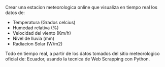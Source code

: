 Crear una estacion meteorologica online que visualiza en tiempo real los datos de: 
- Temperatura (Grados celcius)
- Humedad relativa (%)
- Velocidad del viento (Km/h)
- Nivel de lluvia (mm)
- Radiacion Solar (W/m2)

Todo en tiempo real, a partir de los datos tomados del sitio meteorologico oficial de: Ecuador, usando la tecnica de Web Scrapping con Python.
